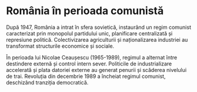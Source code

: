 # România în perioada comunistă

După 1947, România a intrat în sfera sovietică, instaurând un regim comunist caracterizat prin monopolul partidului unic, planificare centralizată și represiune politică. Colectivizarea agriculturii și naționalizarea industriei au transformat structurile economice și sociale.

În perioada lui Nicolae Ceaușescu (1965-1989), regimul a alternat între destindere externă și control intern sever. Politicile de industrializare accelerată și plata datoriei externe au generat penurii și scăderea nivelului de trai. Revoluția din decembrie 1989 a încheiat regimul comunist, deschizând tranziția democratică.
